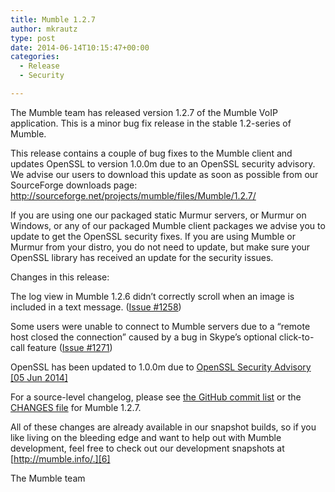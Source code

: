 ```yaml
---
title: Mumble 1.2.7
author: mkrautz
type: post
date: 2014-06-14T10:15:47+00:00
categories:
  - Release
  - Security

---
```

<img class="alignleft size-full wp-image-232" title="Mumblesoftwarelogo" src="http://mumble.sourceforge.net/w/logo.png" alt="" />The Mumble team has released version 1.2.7 of the Mumble VoIP application. This is a minor bug fix release in the stable 1.2-series of Mumble.

This release contains a couple of bug fixes to the Mumble client and updates OpenSSL to version 1.0.0m due to an OpenSSL security advisory. We advise our users to download this update as soon as possible from our SourceForge downloads page: <http://sourceforge.net/projects/mumble/files/Mumble/1.2.7/>

<!--more-->

If you are using one our packaged static Murmur servers, or Murmur on Windows, or any of our packaged Mumble client packages we advise you to update to get the OpenSSL security fixes. If you are using Mumble or Murmur from your distro, you do not need to update, but make sure your OpenSSL library has received an update for the security issues.

Changes in this release:

The log view in Mumble 1.2.6 didn&#8217;t correctly scroll when an image is included in a text message. ([Issue #1258][1])

Some users were unable to connect to Mumble servers due to a &#8220;remote host closed the connection&#8221; caused by a bug in Skype&#8217;s optional click-to-call feature ([Issue #1271][2])

OpenSSL has been updated to 1.0.0m due to [OpenSSL Security Advisory [05 Jun 2014]][3]

For a source-level changelog, please see [the GitHub commit list][4] or the [CHANGES file][5] for Mumble 1.2.7.

All of these changes are already available in our snapshot builds, so if you like living on the bleeding edge and want to help out with Mumble development, feel free to check out our development snapshots at [http://mumble.info/.][6]

The Mumble team

 [1]: https://github.com/mumble-voip/mumble/issues/1258
 [2]: https://github.com/mumble-voip/mumble/issues/1271
 [3]: https://www.openssl.org/news/secadv_20140605.txt
 [4]: https://github.com/mumble-voip/mumble/commits/1.2.7
 [5]: https://github.com/mumble-voip/mumble/blob/1.2.7/CHANGES
 [6]: http://mumble.info "http://mumble.info"